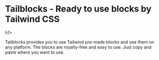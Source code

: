 <h1>Tailblocks - Ready to use blocks by Tailwind CSS</h1>h1>
<p></p>Tailblocks provides you to use Tailwind pre-made blocks and use them on any platform. The blocks are royalty-free and easy to use. Just copy and paste where you want to use.</p>
